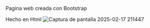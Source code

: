 Pagina web creada con Bootstrap

Hecho en Html
![Captura de pantalla 2025-02-17 211447](https://github.com/user-attachments/assets/e4cd9038-79ab-47cd-96a2-c61c26ade492)
